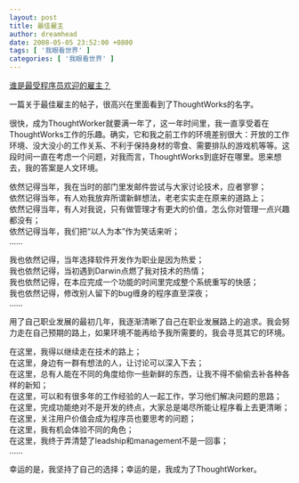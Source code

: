 ```yaml
---
layout: post
title: 最佳雇主
author: dreamhead
date: 2008-05-05 23:52:00 +0800
tags: [ '我眼看世界' ]
categories: [ '我眼看世界' ]
---
```


[谁是最受程序员欢迎的雇主？](http://blog.csdn.net/programmer_editor/archive/2008/05/05/2392083.aspx)  
  
一篇关于最佳雇主的帖子，很高兴在里面看到了ThoughtWorks的名字。  
  
很快，成为ThoughtWorker就要满一年了，这一年时间里，我一直享受着在ThoughtWorks工作的乐趣。确实，它和我之前工作的环境差别很大：开放的工作环境、没大没小的工作关系、不利于保持身材的零食、需要排队的游戏机等等。这段时间一直在考虑一个问题，对我而言，ThoughtWorks到底好在哪里。思来想去，我的答案是人文环境。  
  
依然记得当年，我在当时的部门里发邮件尝试与大家讨论技术，应者寥寥；  
依然记得当年，有人劝我放弃所谓新鲜想法，老老实实走在原来的道路上；  
依然记得当年，有人对我说，只有做管理才有更大的价值，怎么你对管理一点兴趣都没有；  
依然记得当年，我们把“以人为本”作为笑话来听；  
……  
  
我也依然记得，当年选择软件开发作为职业是因为热爱；  
我也依然记得，当初遇到Darwin点燃了我对技术的热情；  
我也依然记得，在本应完成一个功能的时间里完成整个系统重写的快感；  
我也依然记得，修改别人留下的bug缠身的程序直至深夜；  
……  
  
用了自己职业发展的最初几年，我逐渐清晰了自己在职业发展路上的追求。我会努力走在自己预期的路上，如果环境不能再给予我所需要的，我会寻觅其它的环境。  
  
在这里，我得以继续走在技术的路上；  
在这里，身边有一群有想法的人，让讨论可以深入下去；  
在这里，总有人能在不同的角度给你一些新鲜的东西，让我不得不偷偷去补各种各样的新知；  
在这里，可以和有很多年的工作经验的人一起工作，学习他们解决问题的思路；  
在这里，完成功能绝对不是开发的终点，大家总是竭尽所能让程序看上去更清晰；  
在这里，关注用户价值会成为程序员也要思考的问题；  
在这里，我有机会体验不同的角色；  
在这里，我终于弄清楚了leadship和management不是一回事；  
……

幸运的是，我坚持了自己的选择；幸运的是，我成为了ThoughtWorker。


